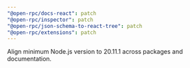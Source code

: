 ```yaml
---
"@open-rpc/docs-react": patch
"@open-rpc/inspector": patch
"@open-rpc/json-schema-to-react-tree": patch
"@open-rpc/extensions": patch
---
```


Align minimum Node.js version to 20.11.1 across packages and documentation.
